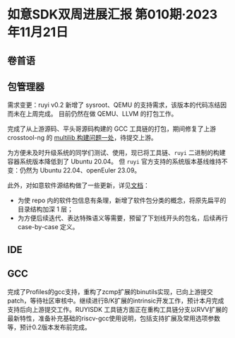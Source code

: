 # 如意SDK双周进展汇报  第010期·2023年11月21日

## 卷首语

## 包管理器

需求变更：ruyi v0.2 新增了 sysroot、QEMU 的支持需求，该版本的代码冻结因而未在上周完成。
目前仍然在做 QEMU、LLVM 的打包工作。

完成了从上游源码、平头哥源码构建的 GCC 工具链的打包，期间修复了上游 crosstool-ng 的 [multilib 构建问题一处](https://github.com/xen0n/crosstool-ng/commit/12db6b2d83fe9deec1607813a63ee92e135a93c9)，待提交上游。

为方便未及时升级系统的同学们测试、使用，现已将工具链、`ruyi` 二进制的构建容器系统版本降低到了 Ubuntu 20.04。
但 `ruyi` 官方支持的系统版本基线维持不变：仍然为 Ubuntu 22.04、openEuler 23.09。

此外，对如意软件源结构做了一些更新，详见[文档](https://github.com/ruyisdk/ruyi/blob/main/docs/repo-structure.md)：

* 为使 repo 内的软件包信息有条理，新增了软件包分类的概念，将原先扁平的目录结构加深 1 层；
* 为方便后续迭代、表达特殊语义等需要，预留了下划线开头的包名，后续再行 case-by-case 定义。

## IDE

## GCC
完成了Profiles的gcc支持，重构了zcmp扩展的binutils实现，已向上游提交patch，等待社区审核中。继续进行B/K扩展的intrinsic开发工作，预计本月完成支持后向上游提交工作。RUYISDK 工具链方面正在重构工具链分支以RVV扩展的最新特性，准备补充基础的riscv-gcc使用说明，包括支持扩展及常用选项参数等，预计0.2版本发布前完成。
